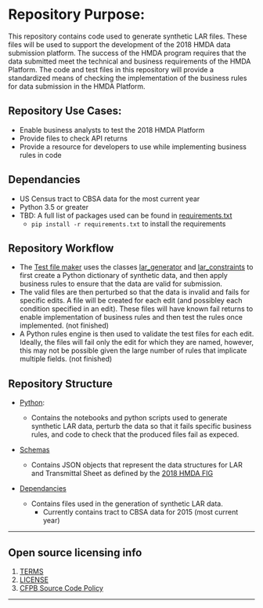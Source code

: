 # Repository Purpose:
This repository contains code used to generate synthetic LAR files. These files will be used to support the development of the 2018 HMDA data submission platform. The success of the HMDA program requires that the data submitted meet the technical and business requirements of the HMDA Platform. The code and test files in this repository will provide a standardized means of checking the implementation of the business rules for data submission in the HMDA Platform.

## Repository Use Cases:
- Enable business analysts to test the 2018 HMDA Platform
- Provide files to check API returns
- Provide a resource for developers to use while implementing business rules in code


## Dependancies
- US Census tract to CBSA data for the most current year
- Python 3.5 or greater
- TBD: A full list of packages used can be found in [requirements.txt](https://github.com/cfpb/hmda-viz-prototype/blob/gh-pages/processing/requirements.txt)
    - `pip install -r requirements.txt` to install the requirements

## Repository Workflow
- The [Test file maker](https://github.com/Kibrael/2018_test_files/blob/master/python/2018_test_file_maker.ipynb) uses the classes [lar_generator]() and [lar_constraints]() to first create a Python dictionary of synthetic data, and then apply business rules to ensure that the data are valid for submission.
- The valid files are then perturbed so that the data is invalid and fails for specific edits. A file will be created for each edit (and possibley each condition specified in an edit). These files will have known fail returns to enable implementation of business rules and then test the rules once implemented. (not finished)
- A Python rules engine is then used to validate the test files for each edit. Ideally, the files will fail only the edit for which they are named, however, this may not be possible given the large number of rules that implicate multiple fields. (not finished)

## Repository Structure
- [Python](https://github.com/Kibrael/2018_test_files/tree/master/python):
    - Contains the notebooks and python scripts used to generate synthetic LAR data, perturb the data so that it fails specific business rules, and code to check that the produced files fail as expeced.

- [Schemas](https://github.com/Kibrael/2018_test_files/tree/master/schemas)
    - Contains JSON objects that represent the data structures for LAR and Transmittal Sheet as defined by the [2018 HMDA FIG](https://www.consumerfinance.gov/data-research/hmda/static/for-filers/2018/2018-HMDA-FIG.pdf)

- [Dependancies](https://github.com/Kibrael/2018_test_files/tree/master/dependancies)
    - Contains files used in the generation of synthetic LAR data.
        - Currently contains tract to CBSA data for 2015 (most current year)


----
## Open source licensing info
1. [TERMS](TERMS.md)
2. [LICENSE](LICENSE)
3. [CFPB Source Code Policy](https://github.com/cfpb/source-code-policy/)
----
